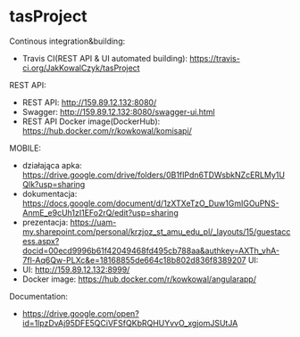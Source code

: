 # tasProject

Continous integration&building:
  - Travis CI(REST API & UI automated building): https://travis-ci.org/JakKowalCzyk/tasProject

REST API:
  - REST API: http://159.89.12.132:8080/
  - Swagger: http://159.89.12.132:8080/swagger-ui.html
  - REST API Docker image(DockerHub): https://hub.docker.com/r/kowkowal/komisapi/

MOBILE:
  - działająca apka: https://drive.google.com/drive/folders/0B1fIPdn6TDWsbkNZcERLMy1UQlk?usp=sharing
  - dokumentacja: https://docs.google.com/document/d/1zXTXeTzO_Duw1GmIGOuPNS-AnmE_e9cUh1zI1EFo2rQ/edit?usp=sharing
  - prezentacja: https://uam-my.sharepoint.com/personal/krzjoz_st_amu_edu_pl/_layouts/15/guestaccess.aspx?docid=00ecd9996b61f42049468fd495cb788aa&authkey=AXTh_vhA-7fl-Aq6Qw-PLXc&e=18168855de664c18b802d836f8389207
UI:
  - UI: http://159.89.12.132:8999/
  - Docker image: https://hub.docker.com/r/kowkowal/angularapp/
  
Documentation:
  - https://drive.google.com/open?id=1lpzDvAj95DFE5QCiVFSfQKbRQHUYvvO_xgjomJSUtJA
